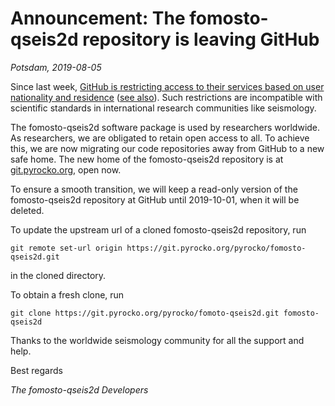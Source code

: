 # Announcement: The fomosto-qseis2d repository is leaving GitHub

*Potsdam, 2019-08-05*

Since last week, [GitHub is restricting access to their services based on
user nationality and residence](https://help.github.com/en/articles/github-and-trade-controls>) ([see
also](https://techcrunch.com/2019/07/29/github-ban-sanctioned-countries)).
Such restrictions are incompatible with scientific standards in
international research communities like seismology.

The fomosto-qseis2d software package is used by researchers worldwide. As researchers, we are obligated to retain open
access to all. To achieve this, we are now migrating our code repositories
away from GitHub to a new safe home. The new home of the fomosto-qseis2d repository
is at [git.pyrocko.org](https://git.pyrocko.org/pyrocko/fomosto-qseis2d/), open now.

To ensure a smooth
transition, we will keep a read-only version of the fomosto-qseis2d repository
at GitHub until 2019-10-01, when it will be deleted.

To update the upstream url of a cloned fomosto-qseis2d repository, run

```
git remote set-url origin https://git.pyrocko.org/pyrocko/fomosto-qseis2d.git
```

in the cloned directory.

To obtain a fresh clone, run

```
git clone https://git.pyrocko.org/pyrocko/fomoto-qseis2d.git fomosto-qseis2d
```

Thanks to the worldwide seismology community for all the support and help.

Best regards

*The fomosto-qseis2d Developers*
